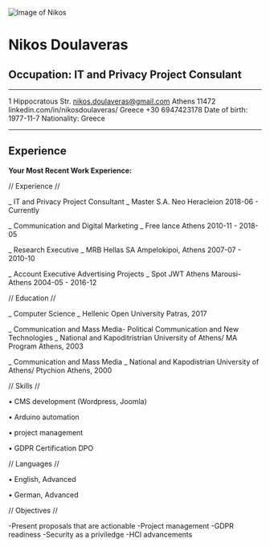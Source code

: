 
![Image of Nikos](https://github.com/NikosDoulaveras/MyCV/edit/main/PB250057l2l.jpg)


Nikos Doulaveras
============

Occupation: IT and Privacy Project Consulant 
-----------------------------------

-------------------     ----------------------------
1 Hippocratous Str.       nikos.doulaveras@gmail.com
Athens 11472        linkedin.com/in/nikosdoulaveras/ 
Greece                                +30 6947423178
Date of birth: 1977-11-7         Nationality: Greece 
-------------------     ----------------------------



Experience
----------

**Your Most Recent Work Experience:**


        

            
//  Experience //
        
_ IT and Privacy Project Consultant _
Master S.A. 
Neo Heracleion 
2018-06 - Currently

            
_ Communication and Digital Marketing _
Free lance 
Athens 
2010-11 - 2018-05

            
_ Research Executive _
MRB Hellas SA 
Ampelokipoi, Athens 
2007-07 - 2010-10

            
_ Account Executive Advertising Projects _
Spot JWT Athens 
Marousi- Athens 
2004-05 - 2016-12

            
//  Education //
        
_ Computer Science _
Hellenic Open University 
Patras, 2017

            
_ Communication and Mass Media- Political Communication and New Technologies _
National and Kapoditristrian University of Athens/ MA Program 
Athens, 2003

            
_ Communication and Mass Media _
National and Kapodistrian University of Athens/ Ptychion 
Athens, 2000

            
//  Skills //
        
• CMS development (Wordpress, Joomla)
            
• Arduino automation
            
• project management
            
• GDPR Certification DPO

            
//  Languages //
        
• English, Advanced
            
• German, Advanced


//  Objectives //
        
-Present proposals that are actionable
-Project management
-GDPR readiness
-Security as a priviledge
-HCI advancements
            
            
